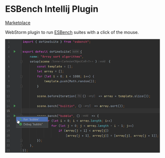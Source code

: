 # ESBench Intellij Plugin

[Marketplace](https://plugins.jetbrains.com/plugin/24361-esbench/edit)

WebStorm plugin to run [ESBench](https://github.com/ESBenchmark/ESBench) suites with a click of the mouse.

![Screenshot](https://github.com/ESBenchmark/IDEA/raw/master/screenshot.png)
